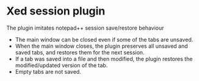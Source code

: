 # Xed session plugin


The plugin imitates notepad++ session save/restore behaviour

- The main window can be closed even if some of the tabs are unsaved.
- When the main window closes, the plugin preserves all unsaved and saved tabs, and restores them for the next session.
- If a tab was saved into a file and then modified, the plugin restores the modified/updated version of the tab.
- Empty tabs are not saved.
